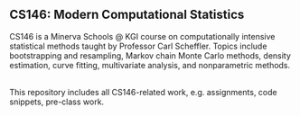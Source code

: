 ## CS146: Modern Computational Statistics

CS146 is a Minerva Schools @ KGI course on computationally intensive statistical methods taught by Professor Carl Scheffler. Topics include bootstrapping and resampling, Markov chain Monte Carlo methods, density estimation, curve fitting, multivariate analysis, and nonparametric methods.

<br/>
This repository includes all CS146-related work, e.g. assignments, code snippets, pre-class work.
